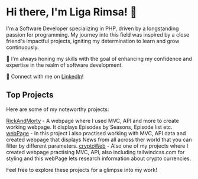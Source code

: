 # Hi there, I'm Liga Rimsa! 👋
I'm a Software Developer specializing in PHP, driven by a longstanding passion for programming. My journey into this field was inspired by a close friend's impactful projects, igniting my determination to learn and grow continuously.

🌱 I'm always honing my skills with the goal of enhancing my confidence and expertise in the realm of software development.

🔗 Connect with me on [LinkedIn](https://www.linkedin.com/in/ligarimsa/)!

## Top Projects
Here are some of my noteworthy projects:

[RickAndMorty](https://github.com/liga4/RickAndMorty) - A webpage where I used MVC, API and more to create working webpage. It displays Episodes by Seasons, Episode list etc.
[webPage](https://github.com/liga4/newsWeb) - In this project i also practised working with MVC, API data and created webpage that displays News from all across ther world that you can filter by different parameters.
[cryptoWeb](https://github.com/liga4/cryptoWeb) - Also one of my projects where I created webpage practising MVC, API, also including tailwindcss.com for styling and this webPage lets research information about crypto currencies.

Feel free to explore these projects for a glimpse into my work!
